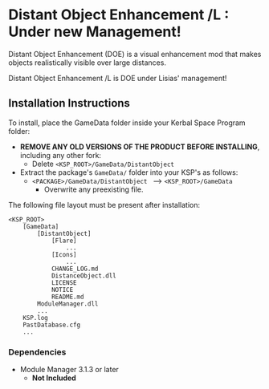 # Distant Object Enhancement /L : Under new Management!

Distant Object Enhancement (DOE) is a visual enhancement mod that makes objects realistically visible over large distances.

Distant Object Enhancement /L is DOE under Lisias' management!


## Installation Instructions

To install, place the GameData folder inside your Kerbal Space Program folder:

* **REMOVE ANY OLD VERSIONS OF THE PRODUCT BEFORE INSTALLING**, including any other fork:
	+ Delete `<KSP_ROOT>/GameData/DistantObject`
* Extract the package's `GameData/` folder into your KSP's as follows:
	+ `<PACKAGE>/GameData/DistantObject ` --> `<KSP_ROOT>/GameData`
		- Overwrite any preexisting file.

The following file layout must be present after installation:

```
<KSP_ROOT>
	[GameData]
		[DistantObject]
			[Flare]
				...
			[Icons]
				...
			CHANGE_LOG.md
			DistanceObject.dll
			LICENSE
			NOTICE
			README.md
		ModuleManager.dll
		...
	KSP.log
	PastDatabase.cfg
	...
```


### Dependencies

* Module Manager 3.1.3 or later
	+ **Not Included**

